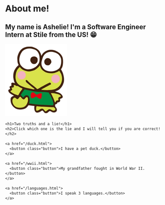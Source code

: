<html>
  <head>
    <meta charset="UTF-8" />
    <title>Ashelie's website</title>
  </head>
  <link rel="stylesheet" href="styles.css" />
  <body>
    <h1>About me!</h1>
    <h2>
      My name is Ashelie! I'm a Software Engineer Intern at Stile from the US!
      😁
    </h2>
    <div>
    <img
      src="frog.png"
      alt="Keroppi"
      width="200"
    />
    </div>

    <h1>Two truths and a lie!</h1>
    <h2>Click which one is the lie and I will tell you if you are correct!</h2>

    <a href="/duck.html">
      <button class="button">I have a pet duck.</button>
    </a>

    <a href="/wwii.html">
      <button class="button">My grandfather fought in World War II.</button>
    </a>

    <a href="/languages.html">
      <button class="button">I speak 3 languages.</button>
    </a>
  </body>
</html>
